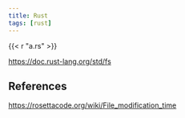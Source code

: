 ```yaml
---
title: Rust
tags: [rust]
---
```


{{< r "a.rs" >}}

<https://doc.rust-lang.org/std/fs>

## References

<https://rosettacode.org/wiki/File_modification_time>
